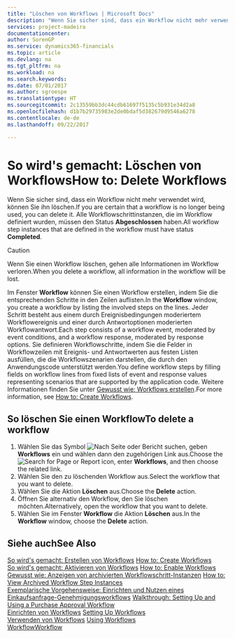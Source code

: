 ```yaml
---
title: "Löschen von Workflows | Microsoft Docs"
description: "Wenn Sie sicher sind, dass ein Workflow nicht mehr verwendet wird, können Sie ihn löschen. Alle Workflowschrittinstanzen, die im Workflow definiert wurden, müssen den Status **Abgeschlossen** haben."
services: project-madeira
documentationcenter: 
author: SorenGP
ms.service: dynamics365-financials
ms.topic: article
ms.devlang: na
ms.tgt_pltfrm: na
ms.workload: na
ms.search.keywords: 
ms.date: 07/01/2017
ms.author: sgroespe
ms.translationtype: HT
ms.sourcegitcommit: 2c13559bb3dc44cdb61697f5135c5b931e34d2a8
ms.openlocfilehash: d1b7b29735983e2de0bdaf5d382679d9546a6278
ms.contentlocale: de-de
ms.lasthandoff: 09/22/2017

---
```

# <a name="how-to-delete-workflows"></a><span data-ttu-id="8234a-104">So wird's gemacht: Löschen von Workflows</span><span class="sxs-lookup"><span data-stu-id="8234a-104">How to: Delete Workflows</span></span>
<span data-ttu-id="8234a-105">Wenn Sie sicher sind, dass ein Workflow nicht mehr verwendet wird, können Sie ihn löschen.</span><span class="sxs-lookup"><span data-stu-id="8234a-105">If you are certain that a workflow is no longer being used, you can delete it.</span></span> <span data-ttu-id="8234a-106">Alle Workflowschrittinstanzen, die im Workflow definiert wurden, müssen den Status **Abgeschlossen** haben.</span><span class="sxs-lookup"><span data-stu-id="8234a-106">All workflow step instances that are defined in the workflow must have status **Completed**.</span></span>  

> [!CAUTION]  
>  <span data-ttu-id="8234a-107">Wenn Sie einen Workflow löschen, gehen alle Informationen im Workflow verloren.</span><span class="sxs-lookup"><span data-stu-id="8234a-107">When you delete a workflow, all information in the workflow will be lost.</span></span>  

 <span data-ttu-id="8234a-108">Im Fenster **Workflow** können Sie einen Workflow erstellen, indem Sie die entsprechenden Schritte in den Zeilen auflisten.</span><span class="sxs-lookup"><span data-stu-id="8234a-108">In the **Workflow** window, you create a workflow by listing the involved steps on the lines.</span></span> <span data-ttu-id="8234a-109">Jeder Schritt besteht aus einem durch Ereignisbedingungen moderiertem Workflowereignis und einer durch Antwortoptionen moderierten Workflowantwort.</span><span class="sxs-lookup"><span data-stu-id="8234a-109">Each step consists of a workflow event, moderated by event conditions, and a workflow response, moderated by response options.</span></span> <span data-ttu-id="8234a-110">Sie definieren Workflowschritte, indem Sie die Felder in Workflowzeilen mit Ereignis- und Antwortwerten aus festen Listen ausfüllen, die die Workflowszenarien darstellen, die durch den Anwendungscode unterstützt werden.</span><span class="sxs-lookup"><span data-stu-id="8234a-110">You define workflow steps by filling fields on workflow lines from fixed lists of event and response values representing scenarios that are supported by the application code.</span></span> <span data-ttu-id="8234a-111">Weitere Informationen finden Sie unter [Gewusst wie: Workflows erstellen](across-how-to-create-workflows.md).</span><span class="sxs-lookup"><span data-stu-id="8234a-111">For more information, see [How to: Create Workflows](across-how-to-create-workflows.md).</span></span>  

## <a name="to-delete-a-workflow"></a><span data-ttu-id="8234a-112">So löschen Sie einen Workflow</span><span class="sxs-lookup"><span data-stu-id="8234a-112">To delete a workflow</span></span>  
1.  <span data-ttu-id="8234a-113">Wählen Sie das Symbol ![Nach Seite oder Bericht suchen](media/ui-search/search_small.png "Symbol Nach Seite oder Bericht suchen"), geben **Workflows** ein und wählen dann den zugehörigen Link aus.</span><span class="sxs-lookup"><span data-stu-id="8234a-113">Choose the ![Search for Page or Report](media/ui-search/search_small.png "Search for Page or Report icon") icon, enter **Workflows**, and then choose the related link.</span></span>  
2.  <span data-ttu-id="8234a-114">Wählen Sie den zu löschenden Workflow aus.</span><span class="sxs-lookup"><span data-stu-id="8234a-114">Select the workflow that you want to delete.</span></span>  
3.  <span data-ttu-id="8234a-115">Wählen Sie die Aktion **Löschen** aus.</span><span class="sxs-lookup"><span data-stu-id="8234a-115">Choose the **Delete** action.</span></span>  
4.  <span data-ttu-id="8234a-116">Öffnen Sie alternativ den Workflow, den Sie löschen möchten.</span><span class="sxs-lookup"><span data-stu-id="8234a-116">Alternatively, open the workflow that you want to delete.</span></span>  
5.  <span data-ttu-id="8234a-117">Wählen Sie im Fenster **Workflow** die Aktion **Löschen** aus.</span><span class="sxs-lookup"><span data-stu-id="8234a-117">In the **Workflow** window, choose the **Delete** action.</span></span>  

## <a name="see-also"></a><span data-ttu-id="8234a-118">Siehe auch</span><span class="sxs-lookup"><span data-stu-id="8234a-118">See Also</span></span>  
 <span data-ttu-id="8234a-119">[So wird's gemacht: Erstellen von Workflows](across-how-to-create-workflows.md) </span><span class="sxs-lookup"><span data-stu-id="8234a-119">[How to: Create Workflows](across-how-to-create-workflows.md) </span></span>  
 <span data-ttu-id="8234a-120">[So wird's gemacht: Aktivieren von Workflows](across-how-to-enable-workflows.md) </span><span class="sxs-lookup"><span data-stu-id="8234a-120">[How to: Enable Workflows](across-how-to-enable-workflows.md) </span></span>  
 <span data-ttu-id="8234a-121">[Gewusst wie: Anzeigen von archivierten Workflowschritt-Instanzen](across-how-to-view-archived-workflow-step-instances.md) </span><span class="sxs-lookup"><span data-stu-id="8234a-121">[How to: View Archived Workflow Step Instances](across-how-to-view-archived-workflow-step-instances.md) </span></span>  
 <span data-ttu-id="8234a-122">[Exemplarische Vorgehensweise: Einrichten und Nutzen eines Einkaufsanfrage-Genehmigungsworkflows](walkthrough-setting-up-and-using-a-purchase-approval-workflow.md) </span><span class="sxs-lookup"><span data-stu-id="8234a-122">[Walkthrough: Setting Up and Using a Purchase Approval Workflow](walkthrough-setting-up-and-using-a-purchase-approval-workflow.md) </span></span>  
 <span data-ttu-id="8234a-123">[Einrichten von Workflows](across-set-up-workflows.md) </span><span class="sxs-lookup"><span data-stu-id="8234a-123">[Setting Up Workflows](across-set-up-workflows.md) </span></span>  
 <span data-ttu-id="8234a-124">[Verwenden von Workflows](across-use-workflows.md) </span><span class="sxs-lookup"><span data-stu-id="8234a-124">[Using Workflows](across-use-workflows.md) </span></span>  
 [<span data-ttu-id="8234a-125">Workflow</span><span class="sxs-lookup"><span data-stu-id="8234a-125">Workflow</span></span>](across-workflow.md)   

